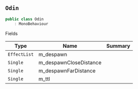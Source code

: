 ## `Odin`

```csharp
public class Odin
    : MonoBehaviour

```

Fields

| Type | Name | Summary | 
| --- | --- | --- | 
| `EffectList` | m_despawn |  | 
| `Single` | m_despawnCloseDistance |  | 
| `Single` | m_despawnFarDistance |  | 
| `Single` | m_ttl |  | 


